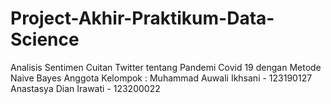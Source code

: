 # Project-Akhir-Praktikum-Data-Science
Analisis Sentimen Cuitan Twitter tentang Pandemi Covid 19 dengan Metode Naive Bayes
Anggota Kelompok :
Muhammad Auwali Ikhsani - 123190127
Anastasya Dian Irawati - 123200022
